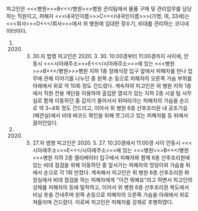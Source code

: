 피고인은 <<<병원>>>B<<</병원>>>병원 관리팀에서 물품 구매 및 관리업무를 담당하는 직원이고, 피해자 <<<내국인이름>>>C<<</내국인이름>>>(가명, 여, 33세)는 <<<회사>>>D<<</회사>>>에서 위 병원에 임대한 정수기, 비데를 관리하는 코디네이터이다.
1. 2020. 3. 30.자 범행
피고인은 2020. 3. 30. 10:00경부터 11:00경까지 사이에, 안동시 <<<시아래주소>>>E<<</시아래주소>>>에 있는 <<<병원>>>B<<</병원>>>병원 지하 1층 장례식장 입구 앞에서 피해자를 만나 업무에 관해 이야기를 나누던 중 왼쪽 손 등으로 피해자의 오른쪽 가슴 부위를 아래에서 위로 약 10회 정도 건드렸다.
계속하여 피고인은 위 병원 지하 1층에서 직원 전용 계단을 이용하여 출입문 열쇠가 있는 지하 2층 시설 팀 사무실로 함께 이동하던 중 갑자기 돌아서서 뒤따라가는 피해자의 가슴을 손으로 약 3~4회 정도 건드리고, 이어서 위 병원 6층 산후조리원 내 공조기실(배관실)에서 비데 바코드 확인을 위해 쪼그리고 있는 피해자를 등 뒤에서 끌어안았다.
2. 2020. 5. 27.자 범행
피고인은 2020. 5. 27. 10:20경에서 11:00경 사이 안동시 <<<시아래주소>>>E<<</시아래주소>>>에 있는 <<<병원>>>B<<</병원>>>병원 지하 2층 엘리베이터 입구에서 피해자와 함께 6층 산후조리원에 있는 비데 점검을 위해 이동하던 중 앞서가는 피해자의 엉덩이와 가슴을 뒤에서 손으로 각 1회 만졌다.
계속해서 피고인은 위 병원 6층 산후조리원 화장실에서 비데 점검을 하는 피해자에게 "이건 뭐예요"라고 하면서 피고인의 상체를 피해자의 등에 밀착하고, 이어서 위 병원 6층 산후조리원 복도에서 비닐 옷을 건네주며 왼쪽 손등으로 피해자의 오른쪽 가슴을 아래에서 위로 쳐올리며 건드렸다.
이로써 피고인은 피해자를 강제로 추행하였다.
